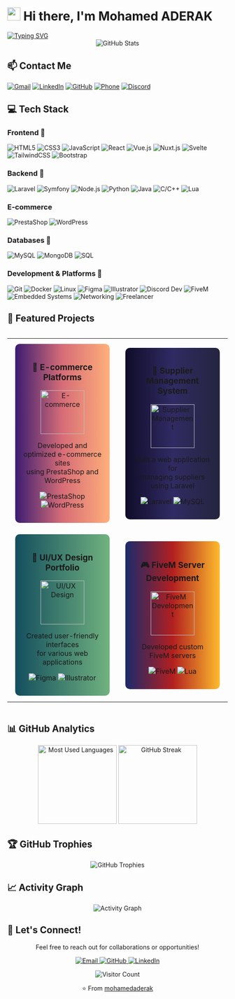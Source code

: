 # <img src="https://media.giphy.com/media/hvRJCLFzcasrR4ia7z/giphy.gif" width="30px"> Hi there, I'm Mohamed ADERAK

<div align="left">
  <a href="https://git.io/typing-svg"><img src="https://readme-typing-svg.herokuapp.com?font=Fira+Code&size=22&pause=1000&color=0D6EFD&left=true&vCenter=true&width=600&height=60&lines=Full+Stack+Developer;UI%2FUX+Designer;E-commerce+Expert;POD+Freelancer;Discord+Developer;FiveM+Developer;Embedded+Systems+Specialist" alt="Typing SVG" /></a>
</div>

<div align="center">
  <img src="https://github-readme-stats.vercel.app/api?username=mohamedaderak&show_icons=true&theme=tokyonight" alt="GitHub Stats" />
</div>

## 📫 Contact Me

<div align="left">
  
[![Gmail](https://img.shields.io/badge/Gmail-D14836?style=for-the-badge&logo=gmail&logoColor=white)](mailto:mohamed.aderak@gmail.com)
[![LinkedIn](https://img.shields.io/badge/LinkedIn-0077B5?style=for-the-badge&logo=linkedin&logoColor=white)](https://www.linkedin.com/in/mohamedaderak)
[![GitHub](https://img.shields.io/badge/GitHub-100000?style=for-the-badge&logo=github&logoColor=white)](https://github.com/mohamedaderak)
[![Phone](https://img.shields.io/badge/Phone-+212_639_634_162-1ABC9C?style=for-the-badge&logo=phone&logoColor=white)](tel:+212639634162)
[![Discord](https://img.shields.io/badge/Discord-5865F2?style=for-the-badge&logo=discord&logoColor=white&labelColor=5865F2)](https://discord.com/users/_mezos)

</div> 

## 💻 Tech Stack

<div align="left">

### Frontend 🎨
![HTML5](https://img.shields.io/badge/HTML5-E34F26?style=for-the-badge&logo=html5&logoColor=white)
![CSS3](https://img.shields.io/badge/CSS3-1572B6?style=for-the-badge&logo=css3&logoColor=white)
![JavaScript](https://img.shields.io/badge/JavaScript-F7DF1E?style=for-the-badge&logo=javascript&logoColor=black)
![React](https://img.shields.io/badge/React-20232A?style=for-the-badge&logo=react&logoColor=61DAFB)
![Vue.js](https://img.shields.io/badge/Vue.js-35495E?style=for-the-badge&logo=vue.js&logoColor=4FC08D)
![Nuxt.js](https://img.shields.io/badge/Nuxt.js-00DC82?style=for-the-badge&logo=nuxt.js&logoColor=white)
![Svelte](https://img.shields.io/badge/Svelte-FF3E00?style=for-the-badge&logo=svelte&logoColor=white)
![TailwindCSS](https://img.shields.io/badge/Tailwind_CSS-38B2AC?style=for-the-badge&logo=tailwind-css&logoColor=white)
![Bootstrap](https://img.shields.io/badge/Bootstrap-563D7C?style=for-the-badge&logo=bootstrap&logoColor=white)

### Backend 🚀
![Laravel](https://img.shields.io/badge/Laravel-FF2D20?style=for-the-badge&logo=laravel&logoColor=white)
![Symfony](https://img.shields.io/badge/Symfony-000000?style=for-the-badge&logo=symfony&logoColor=white)
![Node.js](https://img.shields.io/badge/Node.js-43853D?style=for-the-badge&logo=node.js&logoColor=white)
![Python](https://img.shields.io/badge/Python-3776AB?style=for-the-badge&logo=python&logoColor=white)
![Java](https://img.shields.io/badge/Java-ED8B00?style=for-the-badge&logo=openjdk&logoColor=white)
![C/C++](https://img.shields.io/badge/C%2FC%2B%2B-00599C?style=for-the-badge&logo=c%2B%2B&logoColor=white)
![Lua](https://img.shields.io/badge/Lua-2C2D72?style=for-the-badge&logo=lua&logoColor=white)

### E-commerce
![PrestaShop](https://img.shields.io/badge/PrestaShop-DF0067?style=for-the-badge&logo=prestashop&logoColor=white)
![WordPress](https://img.shields.io/badge/WordPress-21759B?style=for-the-badge&logo=wordpress&logoColor=white)

### Databases 💾
![MySQL](https://img.shields.io/badge/MySQL-005C84?style=for-the-badge&logo=mysql&logoColor=white)
![MongoDB](https://img.shields.io/badge/MongoDB-4EA94B?style=for-the-badge&logo=mongodb&logoColor=white)
![SQL](https://img.shields.io/badge/SQL-4479A1?style=for-the-badge&logo=postgresql&logoColor=white)

### Development & Platforms 🔧
![Git](https://img.shields.io/badge/Git-F05032?style=for-the-badge&logo=git&logoColor=white)
![Docker](https://img.shields.io/badge/Docker-2496ED?style=for-the-badge&logo=docker&logoColor=white)
![Linux](https://img.shields.io/badge/Linux-FCC624?style=for-the-badge&logo=linux&logoColor=black)
![Figma](https://img.shields.io/badge/Figma-F24E1E?style=for-the-badge&logo=figma&logoColor=white)
![Illustrator](https://img.shields.io/badge/Adobe%20Illustrator-FF9A00?style=for-the-badge&logo=adobe%20illustrator&logoColor=white)
![Discord Dev](https://img.shields.io/badge/Discord_Developer-5865F2?style=for-the-badge&logo=discord&logoColor=white)
![FiveM](https://img.shields.io/badge/FiveM_Developer-F40552?style=for-the-badge&logo=fivem&logoColor=white)
![Embedded Systems](https://img.shields.io/badge/Embedded_Systems-8BC0D0?style=for-the-badge&logo=arduino&logoColor=white)
![Networking](https://img.shields.io/badge/Networking-0078D7?style=for-the-badge&logo=cisco&logoColor=white)
![Freelancer](https://img.shields.io/badge/Freelancer-29B2FE?style=for-the-badge&logo=freelancer&logoColor=white)

</div>


## 🚀 Featured Projects

<div style="display: flex; justify-content: center; align-items: center; flex-wrap: wrap;">
  <table>
    <tr>
      <td width="50%">
        <div align="center" style="background: linear-gradient(to right, #3a1c71, #d76d77, #ffaf7b); padding: 15px; border-radius: 10px; margin: 10px;">
          <h3 align="center">🛒 E-commerce Platforms</h3>
          <p align="center">
            <a href="https://github.com/mohamedaderak" target="_blank">
              <img src="https://img.icons8.com/fluency/144/000000/shop.png" width="100" alt="E-commerce"/>
            </a>
            <p align="center">
              Developed and optimized e-commerce sites <br>using PrestaShop and WordPress
            </p>
            <p align="center">
              <img src="https://img.shields.io/badge/PrestaShop-DF0067?style=for-the-badge&logo=prestashop&logoColor=white" alt="PrestaShop"/>
              <img src="https://img.shields.io/badge/WordPress-21759B?style=for-the-badge&logo=wordpress&logoColor=white" alt="WordPress"/>
            </p>
          </p>
        </div>
      </td>
      <td width="50%">
        <div align="center" style="background: linear-gradient(to right, #0f0c29, #302b63, #24243e); padding: 15px; border-radius: 10px; margin: 10px;">
          <h3 align="center">🏢 Supplier Management System</h3>
          <p align="center">
            <a href="https://github.com/mohamedaderak" target="_blank">
              <img src="https://img.icons8.com/fluency/144/000000/supplier.png" width="100" alt="Supplier Management"/>
            </a>
            <p align="center">
              Built a web application for <br>managing suppliers using Laravel
            </p>
            <p align="center">
              <img src="https://img.shields.io/badge/Laravel-FF2D20?style=for-the-badge&logo=laravel&logoColor=white" alt="Laravel"/>
              <img src="https://img.shields.io/badge/MySQL-005C84?style=for-the-badge&logo=mysql&logoColor=white" alt="MySQL"/>
            </p>
          </p>
        </div>
      </td>
    </tr>
    <tr>
      <td width="50%">
        <div align="center" style="background: linear-gradient(to right, #134e5e, #71b280); padding: 15px; border-radius: 10px; margin: 10px;">
          <h3 align="center">🎨 UI/UX Design Portfolio</h3>
          <p align="center">
            <a href="https://github.com/mohamedaderak" target="_blank">
              <img src="https://img.icons8.com/fluency/144/000000/design.png" width="100" alt="UI/UX Design"/>
            </a>
            <p align="center">
              Created user-friendly interfaces <br>for various web applications
            </p>
            <p align="center">
              <img src="https://img.shields.io/badge/Figma-F24E1E?style=for-the-badge&logo=figma&logoColor=white" alt="Figma"/>
              <img src="https://img.shields.io/badge/Adobe_Illustrator-FF9A00?style=for-the-badge&logo=adobe-illustrator&logoColor=white" alt="Illustrator"/>
            </p>
          </p>
        </div>
      </td>
      <td width="50%">
        <div align="center" style="background: linear-gradient(to right, #1a2a6c, #b21f1f, #fdbb2d); padding: 15px; border-radius: 10px; margin: 10px;">
          <h3 align="center">🎮 FiveM Server Development</h3>
          <p align="center">
            <a href="https://github.com/mohamedaderak" target="_blank">
              <img src="https://images.sftcdn.net/images/t_app-icon-m/p/2ada4dab-aadf-4c0f-9cc3-8c4c58272b47/1625185272/fivem-fivem-icon.png" width="100" alt="FiveM Development"/>
            </a>
            <p align="center">
              Developed custom FiveM servers <br>
            </p>
            <p align="center">
              <img src="https://img.shields.io/badge/FiveM-F40552?style=for-the-badge&logo=fivem&logoColor=white" alt="FiveM"/>
              <img src="https://img.shields.io/badge/Lua-2C2D72?style=for-the-badge&logo=lua&logoColor=white" alt="Lua"/>
            </p>
          </p>
        </div>
      </td>
    </tr>
  </table>
</div>

## 📊 GitHub Analytics

<div align="center">
  <img height="180em" src="https://github-readme-stats.vercel.app/api/top-langs/?username=mohamedaderak&theme=tokyonight&layout=compact&langs_count=8&hide_border=true" alt="Most Used Languages" />
  <img height="180em" src="https://github-readme-streak-stats.herokuapp.com/?user=mohamedaderak&theme=tokyonight&hide_border=true" alt="GitHub Streak" />
</div>

## 🏆 GitHub Trophies

<div align="center">
  <img src="https://github-profile-trophy.vercel.app/?username=mohamedaderak&theme=algolia&no-frame=true&column=7&margin-w=15" alt="GitHub Trophies" />
</div>

## 📈 Activity Graph

<div align="center">
  <img src="https://github-readme-activity-graph.vercel.app/graph?username=mohamedaderak&theme=tokyo-night&hide_border=true" alt="Activity Graph" />
</div>

## 🌟 Let's Connect!

<div align="center">
  <p>Feel free to reach out for collaborations or opportunities!</p>
  <p>
    <a href="mailto:mohamed.aderak@gmail.com">
      <img src="https://img.icons8.com/fluent/48/000000/gmail.png" alt="Email" />
    </a>
    <a href="https://github.com/mohamedaderak">
      <img src="https://img.icons8.com/fluent/48/000000/github.png" alt="GitHub" />
    </a>
    <a href="https://www.linkedin.com/in/mohamedaderak">
      <img src="https://img.icons8.com/fluent/48/000000/linkedin.png" alt="LinkedIn" />
    </a>
  </p>
</div>

<div align="center">
  
  ![Visitor Count](https://profile-counter.glitch.me/mohamedaderak/count.svg)
  
  ⭐️ From [mohamedaderak](https://github.com/mohamedaderak)
</div>

<!---
mohamedaderak/mohamedaderak is a ✨ special ✨ repository because its `README.md` (this file) appears on your GitHub profile.
You can click the Preview link to take a look at your changes.
--->
